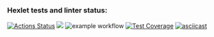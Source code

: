 ### Hexlet tests and linter status:
[![Actions Status](https://github.com/Nikolas888/frontend-project-46/workflows/hexlet-check/badge.svg)](https://github.com/Nikolas888/frontend-project-46/actions)
<a href="https://codeclimate.com/github/Nikolas888/frontend-project-46/maintainability"><img src="https://api.codeclimate.com/v1/badges/574dc842a5febde2471e/maintainability" /></a>
![example workflow](https://github.com/Nikolas888/frontend-project-46/actions/workflows/nodejs.yml/badge.svg)
[![Test Coverage](https://api.codeclimate.com/v1/badges/59a1d2b57027dd6d705e/test_coverage)](https://codeclimate.com/github/Nikolas888/frontend-project-46/test_coverage)
[![asciicast](https://asciinema.org/a/8xQ13DTrzOJFPNVWWdQCaD8Tk.svg)](https://asciinema.org/a/8xQ13DTrzOJFPNVWWdQCaD8Tk)
